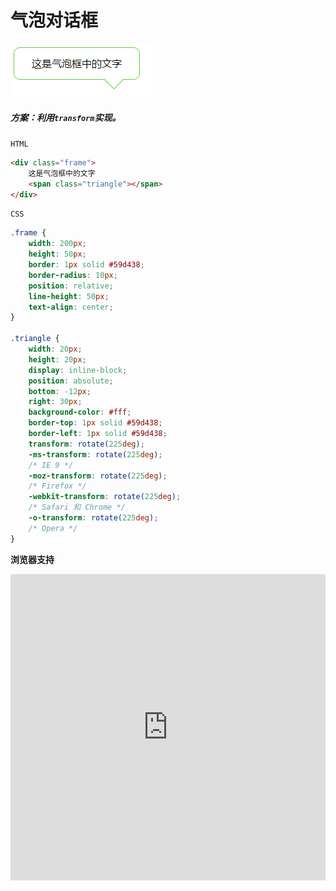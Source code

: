 # <b>气泡对话框</b>

![效果](./../assets/pupple.png)

##### <b>方案：利用`transform`实现。</b>

`HTML`

```html
<div class="frame">
    这是气泡框中的文字
    <span class="triangle"></span>
</div>
```

`CSS`
```css
.frame {
    width: 200px;
    height: 50px;
    border: 1px solid #59d438;
    border-radius: 10px;
    position: relative;
    line-height: 50px;
    text-align: center;
}

.triangle {
    width: 20px;
    height: 20px;
    display: inline-block;
    position: absolute;
    bottom: -12px;
    right: 30px;
    background-color: #fff;
    border-top: 1px solid #59d438;
    border-left: 1px solid #59d438;
    transform: rotate(225deg);
    -ms-transform: rotate(225deg);
    /* IE 9 */
    -moz-transform: rotate(225deg);
    /* Firefox */
    -webkit-transform: rotate(225deg);
    /* Safari 和 Chrome */
    -o-transform: rotate(225deg);
    /* Opera */
}

```

<b>浏览器支持</b>
<iframe src="https://caniuse.bitsofco.de/embed/index.html?feat=transforms2d&amp;periods=future_2,future_1,current,past_1,past_2,past_3&amp;accessible-colours=false" frameborder="0" width="100%" height="490px"></iframe>